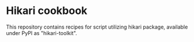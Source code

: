 # Hikari cookbook
This repository contains recipes for script utilizing hikari package, available under PyPI as "hikari-toolkit".
